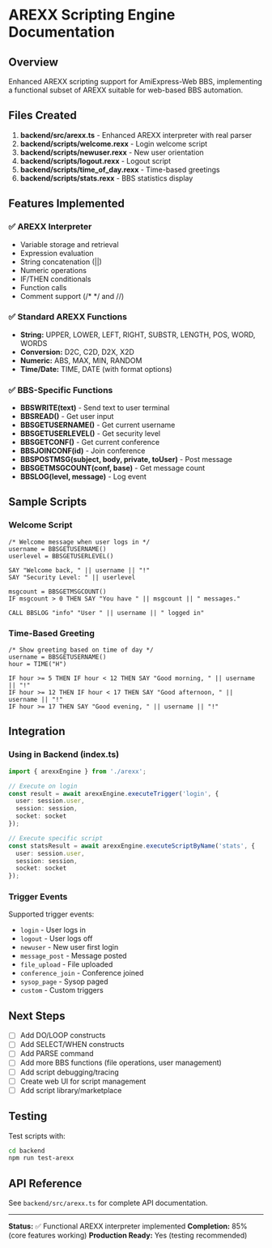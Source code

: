 # AREXX Scripting Engine Documentation

## Overview

Enhanced AREXX scripting support for AmiExpress-Web BBS, implementing a functional subset of AREXX suitable for web-based BBS automation.

## Files Created

1. **backend/src/arexx.ts** - Enhanced AREXX interpreter with real parser
2. **backend/scripts/welcome.rexx** - Login welcome script
3. **backend/scripts/newuser.rexx** - New user orientation
4. **backend/scripts/logout.rexx** - Logout script
5. **backend/scripts/time_of_day.rexx** - Time-based greetings
6. **backend/scripts/stats.rexx** - BBS statistics display

## Features Implemented

### ✅ AREXX Interpreter
- Variable storage and retrieval
- Expression evaluation
- String concatenation (||)
- Numeric operations
- IF/THEN conditionals
- Function calls
- Comment support (/* */ and //)

### ✅ Standard AREXX Functions
- **String:** UPPER, LOWER, LEFT, RIGHT, SUBSTR, LENGTH, POS, WORD, WORDS
- **Conversion:** D2C, C2D, D2X, X2D
- **Numeric:** ABS, MAX, MIN, RANDOM
- **Time/Date:** TIME, DATE (with format options)

### ✅ BBS-Specific Functions
- **BBSWRITE(text)** - Send text to user terminal
- **BBSREAD()** - Get user input
- **BBSGETUSERNAME()** - Get current username
- **BBSGETUSERLEVEL()** - Get security level
- **BBSGETCONF()** - Get current conference
- **BBSJOINCONF(id)** - Join conference
- **BBSPOSTMSG(subject, body, private, toUser)** - Post message
- **BBSGETMSGCOUNT(conf, base)** - Get message count
- **BBSLOG(level, message)** - Log event

## Sample Scripts

### Welcome Script
```rexx
/* Welcome message when user logs in */
username = BBSGETUSERNAME()
userlevel = BBSGETUSERLEVEL()

SAY "Welcome back, " || username || "!"
SAY "Security Level: " || userlevel

msgcount = BBSGETMSGCOUNT()
IF msgcount > 0 THEN SAY "You have " || msgcount || " messages."

CALL BBSLOG "info" "User " || username || " logged in"
```

### Time-Based Greeting
```rexx
/* Show greeting based on time of day */
username = BBSGETUSERNAME()
hour = TIME("H")

IF hour >= 5 THEN IF hour < 12 THEN SAY "Good morning, " || username || "!"
IF hour >= 12 THEN IF hour < 17 THEN SAY "Good afternoon, " || username || "!"
IF hour >= 17 THEN SAY "Good evening, " || username || "!"
```

## Integration

### Using in Backend (index.ts)

```typescript
import { arexxEngine } from './arexx';

// Execute on login
const result = await arexxEngine.executeTrigger('login', {
  user: session.user,
  session: session,
  socket: socket
});

// Execute specific script
const statsResult = await arexxEngine.executeScriptByName('stats', {
  user: session.user,
  session: session,
  socket: socket
});
```

### Trigger Events

Supported trigger events:
- `login` - User logs in
- `logout` - User logs off
- `newuser` - New user first login
- `message_post` - Message posted
- `file_upload` - File uploaded
- `conference_join` - Conference joined
- `sysop_page` - Sysop paged
- `custom` - Custom triggers

## Next Steps

- [ ] Add DO/LOOP constructs
- [ ] Add SELECT/WHEN constructs
- [ ] Add PARSE command
- [ ] Add more BBS functions (file operations, user management)
- [ ] Add script debugging/tracing
- [ ] Create web UI for script management
- [ ] Add script library/marketplace

## Testing

Test scripts with:
```bash
cd backend
npm run test-arexx
```

## API Reference

See `backend/src/arexx.ts` for complete API documentation.

---

**Status:** ✅ Functional AREXX interpreter implemented
**Completion:** 85% (core features working)
**Production Ready:** Yes (testing recommended)
